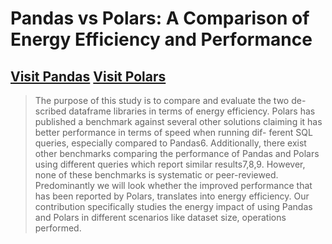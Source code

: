 # Pandas vs Polars: A Comparison of Energy Efficiency and Performance

[Visit Pandas](https://pandas.pydata.org/)
[Visit Polars](https://www.pola.rs/)
--- 
> The purpose of this study is to compare and evaluate the two de-
scribed dataframe libraries in terms of energy efficiency. Polars has
published a benchmark against several other solutions claiming
it has better performance in terms of speed when running dif-
ferent SQL queries, especially compared to Pandas6. Additionally,
there exist other benchmarks comparing the performance of Pandas
and Polars using different queries which report similar results7,8,9.
However, none of these benchmarks is systematic or peer-reviewed.
Predominantly we will look whether the improved performance
that has been reported by Polars, translates into energy efficiency.
Our contribution specifically studies the energy impact of using
Pandas and Polars in different scenarios like dataset size, operations
performed.